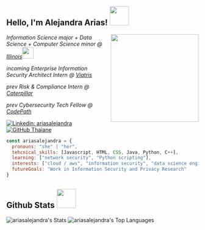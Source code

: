<h2> Hello, I'm Alejandra Arias! <img src="https://media.giphy.com/media/iRzfAcIAv6BSlEepoJ/giphy.gif" width="50"></h2>
<img align='right' src="https://media.giphy.com/media/paTz7UZbPfTZFRYnnB/giphy.gif" width="230">
<p><em>Information Science major + Data Science + Computer Science minor @ <a href="http://www.illinois.edu">Illinois</a><img src="https://media.giphy.com/media/26ZWFntmx610ivEuD3/giphy.gif" width="30"> 
</em></p>
<p><em>incoming Enterprise Information Security Architect Intern @ <a href="https://www.viatris.com/en">Viatris</a> </em></p>
<p><em>prev Risk & Compliance Intern @ <a href="https://www.caterpillar.com/">Caterpillar</a> </em></p>
<p><em>prev Cybersecurity Tech Fellow @ <a href="https://www.codepath.org/">CodePath</a> </em></p>

[![Linkedin: ariasalejandra](https://img.shields.io/badge/-AlejandraArias-blue?style=flat-square&logo=Linkedin&logoColor=white&link=https://www.linkedin.com/in/alejandra-arias-83462024b/)](https://www.linkedin.com/in/aalejandra/)
[![GitHub Thaiane](https://img.shields.io/github/followers/ariasalejandra?label=follow&style=social)](https://github.com/ariasalejandra)

```javascript
const ariasalejandra = {
  pronouns: "she" | "her",
  tehcnical_skills: [Javascript, HTML, CSS, Java, Python, C++],
  learning: ["network security", "Python scripting"],
  interests: ["cloud / aws", "information security", "data science engineering"],
  futureGoals: "Work in Information Security and Privacy Research"
}
```

<h2> Github Stats <img src="https://media.giphy.com/media/M4NykXxUE0HAcK7UJ6/giphy.gif" width="50"></h2>

![ariasalejandra's Stats](https://github-readme-stats.vercel.app/api?username=ariasalejandra&theme=dracula&show_icons=true&hide_border=true&count_private=true)
![ariasalejandra's Top Languages](https://github-readme-stats.vercel.app/api/top-langs/?username=ariasalejandra&theme=dracula&show_icons=true&hide_border=true&layout=compact)
